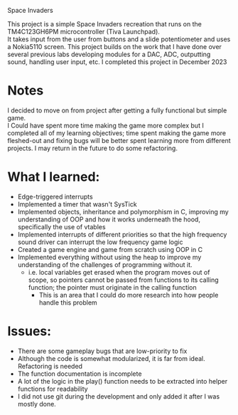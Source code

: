 Space Invaders

This project is a simple Space Invaders recreation that runs on the TM4C123GH6PM microcontroller (Tiva Launchpad).  
It takes input from the user from buttons and a slide potentiometer and uses a Nokia5110 screen.
This project builds on the work that I have done over several previous labs developing modules for a DAC, ADC, outputting sound, handling user input, etc.
I completed this project in December 2023

# Notes

I decided to move on from project after getting a fully functional but simple game.  
I Could have spent more time making the game more complex but I completed all of my learning objectives;
time spent making the game more fleshed-out and fixing bugs will be better spent learning more from different projects.
I may return in the future to do some refactoring.

# What I learned:
* Edge-triggered interrupts
* Implemented a timer that wasn't SysTick
* Implemented objects, inheritance and polymorphism in C, improving my understanding of OOP and how it works underneath the hood, specifically the use of vtables
* Implemented interrupts of different priorities so that the high frequency sound driver can interrupt the low frequency game logic
* Created a game engine and game from scratch using OOP in C
* Implemented everything without using the heap to improve my understanding of the challenges of programming without it.
  * i.e. local variables get erased when the program moves out of scope, so pointers cannot be passed from functions to its calling function; the pointer must originate in the calling function
	* This is an area that I could do more research into how people handle this problem

# Issues:
* There are some gameplay bugs that are low-priority to fix
* Although the code is somewhat modularized, it is far from ideal.  Refactoring is needed 
* The function documentation is incomplete
* A lot of the logic in the play() function needs to be extracted into helper functions for readability
* I did not use git during the development and only added it after I was mostly done.

